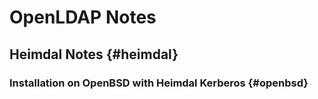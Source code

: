 # OpenLDAP Notes

## Heimdal Notes {#heimdal}

### Installation on OpenBSD with Heimdal Kerberos {#openbsd}
